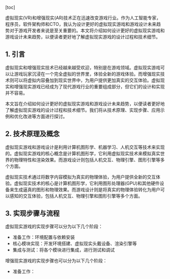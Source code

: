 
[toc]                    
                
                
虚拟现实(VR)和增强现实(AR)技术正在迅速改变游戏行业。作为人工智能专家，程序员，软件架构师和CTO，我认为设计更好的虚拟现实游戏和游戏设计未来趋势对于游戏开发者来说是至关重要的。本文将介绍如何设计更好的虚拟现实游戏和游戏设计未来趋势，以便读者更好地了解虚拟现实游戏的设计过程和技术细节。

## 1. 引言

虚拟现实和增强现实技术已经越来越受欢迎，特别是在游戏领域。虚拟现实游戏可以让游戏玩家沉浸在一个完全虚拟的世界里，体验全新的游戏体验。而增强现实技术则可以将虚拟内容叠加到现实世界中，为用户提供更加真实的交互体验。虚拟现实和增强现实游戏已经成为了现代游戏行业的重要组成部分，但它们的设计和实现并不容易。

本文旨在介绍如何设计更好的虚拟现实游戏和游戏设计未来趋势，以便读者更好地了解虚拟现实游戏的设计过程和技术细节。我们将从技术原理、实现步骤、应用示例和优化改进等方面进行探讨。

## 2. 技术原理及概念

虚拟现实游戏和游戏设计是利用计算机图形学、机器学习、人机交互等技术来实现的。虚拟现实游戏的核心概念是计算机图形学，它利用虚拟现实技术来模拟真实世界的物理特性和渲染效果。而游戏设计则包括人机交互、物理引擎、图形引擎等多个方面。

虚拟现实技术通过将数字内容模拟为真实的物理体验，为用户提供全新的交互体验。虚拟现实技术的核心是计算机图形学，它利用图形处理器(GPU)和其他硬件设备来生成逼真的图形和物理效果。而游戏设计则是将真实的物理体验转化为用户可以感知的交互体验，包括人机交互、物理引擎和图形引擎等多个方面。

## 3. 实现步骤与流程

虚拟现实游戏的实现步骤可以分为以下几个阶段：

- 准备工作：环境配置与依赖安装
- 核心模块实现：开发环境搭建、虚拟现实头戴设备、渲染引擎等
- 集成与测试：将各个模块进行集成，进行测试和调试

增强现实游戏的实现步骤也可以分为以下几个阶段：

- 准备工作：

